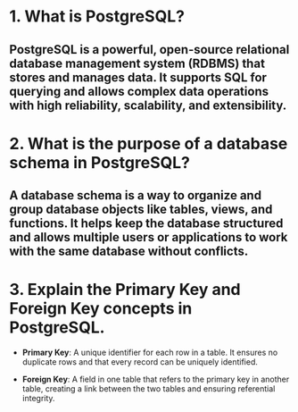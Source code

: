 # 1. What is PostgreSQL? 
## PostgreSQL is a powerful, open-source relational database management system (RDBMS) that stores and manages data. It supports SQL for querying and allows complex data operations with high reliability, scalability, and extensibility.
# 2. What is the purpose of a database schema in PostgreSQL?
## A database schema is a way to organize and group database objects like tables, views, and functions. It helps keep the database structured and allows multiple users or applications to work with the same database without conflicts.

# 3. Explain the Primary Key and Foreign Key concepts in PostgreSQL.

- **Primary Key**: A unique identifier for each row in a table. It ensures no duplicate rows and that every record can be uniquely identified.

- **Foreign Key**: A field in one table that refers to the primary key in another table, creating a link between the two tables and ensuring referential integrity.


